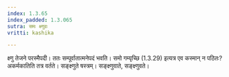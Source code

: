 ```yaml
---
index: 1.3.65
index_padded: 1.3.065
sutra: समः क्ष्णुवः
vritti: kashika

---
```

क्ष्णु तेजने परस्मैपदी। ततः सम्पूर्वातात्मनेपदं भवति। समो गम्यृच्छि (1.3.29) इत्यत्र एव कस्मान् न पठितः? अकर्मकातिति तत्र वर्तते। सङ्क्ष्णुते षस्त्रम्। सङ्क्ष्णुवाते, सङ्क्ष्णुवते।
